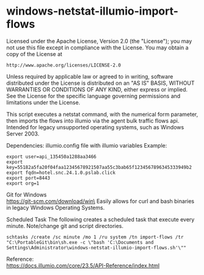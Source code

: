 # windows-netstat-illumio-import-flows

Licensed under the Apache License, Version 2.0 (the "License"); you may not
use this file except in compliance with the License. You may obtain a copy of
the License at

    http://www.apache.org/licenses/LICENSE-2.0

Unless required by applicable law or agreed to in writing, software
distributed under the License is distributed on an "AS IS" BASIS, WITHOUT
WARRANTIES OR CONDITIONS OF ANY KIND, either express or implied. See the
License for the specific language governing permissions and limitations under
the License.

This script executes a netstat command, with the numerical form parameter, then imports the flows into illumio via the agent bulk traffic flows api.
Intended for legacy unsupported operating systems, such as Windows Server 2003.

Dependencies:
illumio.config file with illumio variables
Example:
```
export user=api_135450a1288aa3466
export key=55182a5fa20f04faa12345678921507aa55c3bab65f1234567896345333949b2
export fqdn=hotel.snc.24.1.0.pslab.click
export port=8443
export org=1
```

Git for Windows\
https://git-scm.com/download/win\
Easily allows for curl and bash binaries in legacy Windows Operating Systems.

Scheduled Task
The following creates a scheduled task that execute every minute.
Note/change git and script directories.
```
schtasks /create /sc minute /mo 1 /ru system /tn import-flows /tr "C:\PortableGit\bin\sh.exe -c \"bash 'C:\Documents and Settings\Administrator\windows-netstat-illumio-import-flows.sh'\""
```

Reference:\
https://docs.illumio.com/core/23.5/API-Reference/index.html
